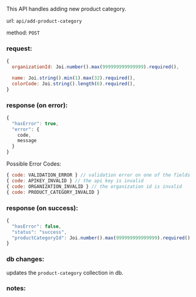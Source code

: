 This API handles adding new product category.

url: `api/add-product-category`

method: `POST`

### request: 
```js
{
  organizationId: Joi.number().max(999999999999999).required(),

  name: Joi.string().min(1).max(32).required(),
  colorCode: Joi.string().length(6).required(),
}
```

### response (on error):
```js
{
  "hasError": true,
  "error": {
    code,
    message
  }
}
```

Possible Error Codes:
```js
{ code: VALIDATION_ERROR } // validation error on one of the fields
{ code: APIKEY_INVALID } // the api key is invalid
{ code: ORGANIZATION_INVALID } // the organization id is invalid
{ code: PRODUCT_CATEGORY_INVALID }
```

### response (on success):
```js
{
  "hasError": false,
  "status": "success",
  "productCategoryId": Joi.number().max(999999999999999).required()
}
```

### db changes:
updates the `product-category` collection in db.

### notes:
